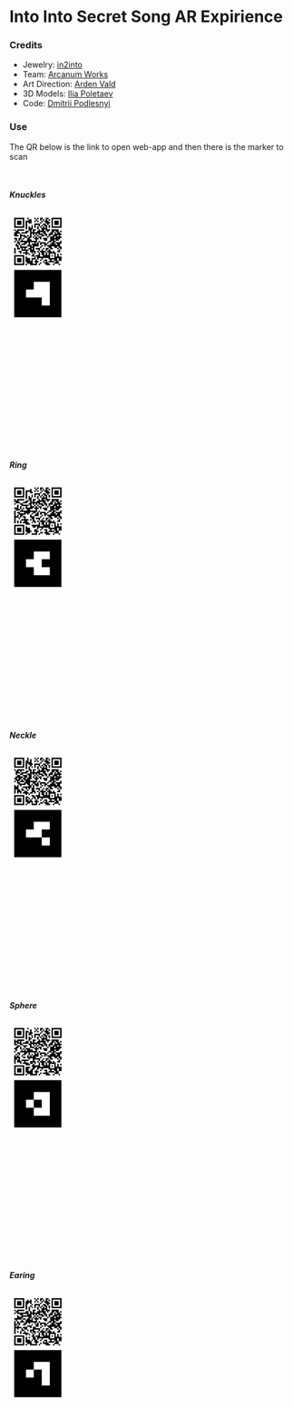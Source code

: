 # Into Into Secret Song AR Expirience


### Credits

- Jewelry: [in2into](https://www.instagram.com/in2into/)
- Team: [Arcanum Works](https://arcanum.works/)
- Art Direction: [Arden Vald](https://www.instagram.com/arden.vald/)
- 3D Models: [Ilia Poletaev](https://www.instagram.com/ilia_spark/)
- Code: [Dmitrii Podlesnyi](https://github.com/bobunderforest/)

### Use

The QR below is the link to open web-app and then there is the marker to scan


<br />

##### Knuckles

<img src="https://github.com/bobunderforest/into-into-web-ar/blob/main/static/codes/combined-1.svg?raw=true" width="100">

<br />
<br />
<br />
<br />
<br />
<br />
<br />
<br />
<br />
<br />
<br />
<br />
<br />
<br />

##### Ring

<img src="https://github.com/bobunderforest/into-into-web-ar/blob/main/static/codes/combined-2.svg?raw=true" width="100">

<br />
<br />
<br />
<br />
<br />
<br />
<br />
<br />
<br />
<br />
<br />
<br />
<br />
<br />

##### Neckle

<img src="https://github.com/bobunderforest/into-into-web-ar/blob/main/static/codes/combined-3.svg?raw=true" width="100">

<br />
<br />
<br />
<br />
<br />
<br />
<br />
<br />
<br />
<br />
<br />
<br />
<br />
<br />

##### Sphere

<img src="https://github.com/bobunderforest/into-into-web-ar/blob/main/static/codes/combined-4.svg?raw=true" width="100">

<br />
<br />
<br />
<br />
<br />
<br />
<br />
<br />
<br />
<br />
<br />
<br />
<br />
<br />

##### Earing

<img src="https://github.com/bobunderforest/into-into-web-ar/blob/main/static/codes/combined-5.svg?raw=true" width="100">
